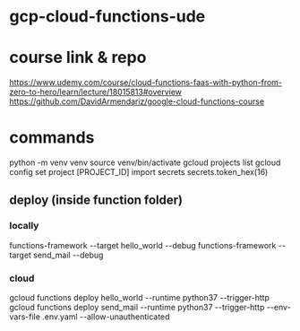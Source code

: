 # gcp-cloud-functions-ude

# course link & repo
https://www.udemy.com/course/cloud-functions-faas-with-python-from-zero-to-hero/learn/lecture/18015813#overview
https://github.com/DavidArmendariz/google-cloud-functions-course

# commands
python -m venv venv
source venv/bin/activate
gcloud projects list
gcloud config set project [PROJECT_ID]
import secrets
secrets.token_hex(16)
## deploy (inside function folder)
### locally
functions-framework --target hello_world --debug
functions-framework --target send_mail --debug

### cloud
gcloud functions deploy hello_world --runtime python37 --trigger-http
gcloud functions deploy send_mail --runtime python37 --trigger-http --env-vars-file .env.yaml --allow-unauthenticated